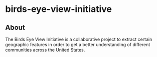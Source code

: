 # birds-eye-view-initiative

## About
The Birds Eye View Initiative is a collaborative project to extract certain geographic features in order to get a better understanding of different communities across the United States.


